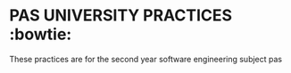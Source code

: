 # PAS UNIVERSITY PRACTICES :bowtie:
These practices are for the second year software engineering subject pas

